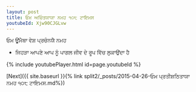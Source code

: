 ```yaml
---
layout: post
title: ਓਮ ਅਚਿੰਤਯਾਯਾ ਨਮਹ ੧੦੮ ਟਾਇਮਸ
youtubeId: Xjw90CJGLvw
---
```

 
 
 ਓਮ ਊਂਮੈਥਾ ਵੇਸ਼ ਪ੍ਰਚੰਨਯੈ ਨਮਹ  
 
 -  ਜਿਹੜਾ ਆਪਣੇ ਆਪ ਨੂੰ ਪਾਗਲ ਜੀਵ ਦੇ ਰੂਪ ਵਿੱਚ ਲੁਕਾਉਂਦਾ ਹੈ 
 
  
 
  
 
 
 
 
 
 


{% include youtubePlayer.html id=page.youtubeId %}
 
[Next]({{ site.baseurl }}{% link  split2/_posts/2015-04-26-ਓਮ ਪ੍ਰਤੀਸ਼ਠਿਤਾਯਾ ਨਮਹ ੧੦੮ ਟਾਇਮਸ.md%})
 
